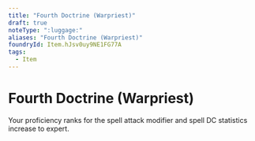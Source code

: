 ```yaml
---
title: "Fourth Doctrine (Warpriest)"
draft: true
noteType: ":luggage:"
aliases: "Fourth Doctrine (Warpriest)"
foundryId: Item.hJsv0uy9NE1FG77A
tags:
  - Item
---
```


# Fourth Doctrine (Warpriest)

Your proficiency ranks for the spell attack modifier and spell DC statistics increase to expert.
